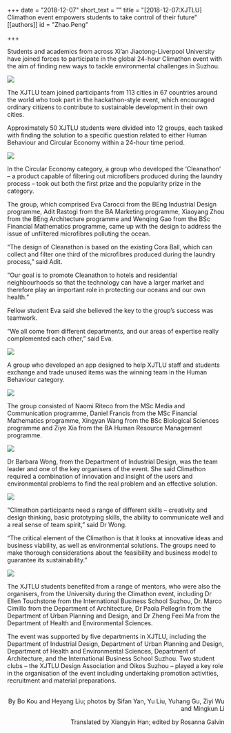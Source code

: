 +++
date = "2018-12-07"
short_text = ""
title = "[2018-12-07:XJTLU] Climathon event empowers students to take control of their future"
[[authors]]
    id = "Zhao.Peng"

+++

<p>Students and academics from across Xi’an Jiaotong-Liverpool University have joined forces to participate in the global 24-hour Climathon event with the aim of finding new ways to tackle environmental challenges in Suzhou.</p><p><img src="https://www.xjtlu.edu.cn/en/assets/images/news/2018/11/climathon14.jpg" unselectable="on"></p><p>The XJTLU team joined participants from 113 cities in 67 countries around the world who took part in the hackathon-style event, which encouraged ordinary citizens to contribute to sustainable development in their own cities. </p><p>Approximately 50 XJTLU students were divided into 12 groups, each tasked with finding the solution to a specific question related to either Human Behaviour and Circular Economy within a 24-hour time period.</p><p><img src="https://www.xjtlu.edu.cn/en/assets/images/news/2018/11/Climathon1.jpg" unselectable="on"></p><p>In the Circular Economy category, a group who developed the ‘Cleanathon’ – a product capable of filtering out microfibers produced during the laundry process – took out both the first prize and the popularity prize in the category.  </p><p>The group, which comprised Eva Carocci from the BEng Industrial Design programme, Adit Rastogi from the BA Marketing programme, Xiaoyang Zhou from the BEng Architecture programme and Wenqing Gao from the BSc Financial Mathematics programme, came up with the design to address the issue of unfiltered microfibres polluting the ocean. </p><p>“The design of Cleanathon is based on the existing Cora Ball, which can collect and filter one third of the microfibres produced during the laundry process,” said Adit. </p><p>“Our goal is to promote Cleanathon to hotels and residential neighbourhoods so that the technology can have a larger market and therefore play an important role in protecting our oceans and our own health.”</p><p>Fellow student Eva said she believed the key to the group’s success was teamwork. </p><p>“We all come from different departments, and our areas of expertise really complemented each other,” said Eva.</p><p><img src="https://www.xjtlu.edu.cn/en/assets/images/news/2018/11/Climathon7.jpg" unselectable="on"></p><p>A group who developed an app designed to help XJTLU staff and students exchange and trade unused items was the winning team in the Human Behaviour category.</p><p><img src="https://www.xjtlu.edu.cn/en/assets/images/news/2018/11/Climathon15.jpg" unselectable="on"></p><p>The group consisted of Naomi Riteco from the MSc Media and Communication programme, Daniel Francis from the MSc Financial Mathematics programme, Xingyan Wang from the BSc Biological Sciences programme and Ziye Xia from the BA Human Resource Management programme.</p><p><img src="https://www.xjtlu.edu.cn/en/assets/images/news/2018/11/Climathon8.jpg" unselectable="on"></p><p>Dr Barbara Wong, from the Department of Industrial Design, was the team leader and one of the key organisers of the event. She said Climathon required a combination of innovation and insight of the users and environmental problems to find the real problem and an effective solution.  </p><p><img src="https://www.xjtlu.edu.cn/en/assets/images/news/2018/11/Climathon9.jpg" unselectable="on"></p><p>“Climathon participants need a range of different skills – creativity and design thinking, basic prototyping skills, the ability to communicate well and a real sense of team spirit,” said Dr Wong.</p><p>“The critical element of the Climathon is that it looks at innovative ideas and business viability, as well as environmental solutions. The groups need to make thorough considerations about the feasibility and business model to guarantee its sustainability.”</p><p><img src="https://www.xjtlu.edu.cn/en/assets/images/news/2018/11/Climathon3.jpg" unselectable="on"></p><p>The XJTLU students benefited from a range of mentors, who were also the organisers, from the University during the Climathon event, including Dr Ellen Touchstone from the International Business School Suzhou, Dr. Marco Cimillo from the Department of Architecture, Dr Paola Pellegrin from the Department of Urban Planning and Design, and Dr Zheng Feei Ma from the Department of Health and Environmental Sciences.</p><p>The event was supported by five departments in XJTLU, including the Department of Industrial Design, Department of Urban Planning and Design, Department of Health and Environmental Sciences, Department of Architecture, and the International Business School Suzhou. Two student clubs – the XJTLU Design Association and Oikos Suzhou – played a key role in the organisation of the event including undertaking promotion activities, recruitment and material preparations. </p><p style="text-align: right;"><br>By Bo Kou and Heyang Liu; photos by Sifan Yan, Yu Liu, Yuhang Gu, Ziyi Wu and Mingkun Li<br></p><p style="text-align: right;">Translated by Xiangyin Han; edited by Rosanna Galvin</p>
